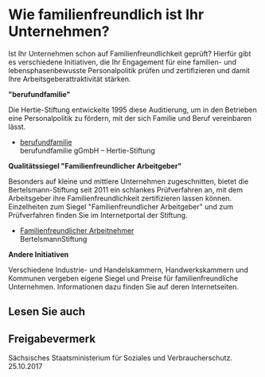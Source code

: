 # Wie familienfreundlich ist Ihr Unternehmen?

Ist Ihr Unternehmen schon auf Familienfreundlichkeit geprüft? Hierfür gibt es verschiedene Initiativen, die Ihr Engagement für eine familien- und lebensphasenbewusste Personalpolitik prüfen und zertifizieren und damit Ihre Arbeitsgeberattraktivität stärken.

**"berufundfamilie"**

Die Hertie-Stiftung entwickelte 1995 diese Auditierung, um in den Betrieben eine Personalpolitik zu fördern, mit der sich Familie und Beruf vereinbaren lässt.

* [berufundfamilie](http://www.beruf-und-familie.de "www.beruf-und-familie.de")  
   berufundfamilie gGmbH – Hertie-Stiftung

**Qualitätssiegel "Familienfreundlicher Arbeitgeber"**

Besonders auf kleine und mittlere Unternehmen zugeschnitten, bietet die Bertelsmann-Stiftung seit 2011 ein schlankes Prüfverfahren an, mit dem Arbeitsgeber ihre Familienfreundlichkeit zertifizieren lassen können. Einzelheiten zum Siegel "Familienfreundlicher Arbeitgeber" und zum Prüfverfahren finden Sie im Internetportal der Stiftung.

* [Familienfreundlicher Arbeitnehmer](https://www.familienfreundlicher-arbeitgeber.de/ "Qualitätssiegel \"Familienfreundlicher Arbeitgeber\"")  
   BertelsmannStiftung

**Andere Initiativen**

Verschiedene Industrie- und Handelskammern, Handwerkskammern und Kommunen vergeben eigene Siegel und Preise für familienfreundliche Unternehmen. Informationen dazu finden Sie auf deren Internetseiten.

## Lesen Sie auch

## Freigabevermerk

Sächsisches Staatsministerium für Soziales und Verbraucherschutz. 25.10.2017
